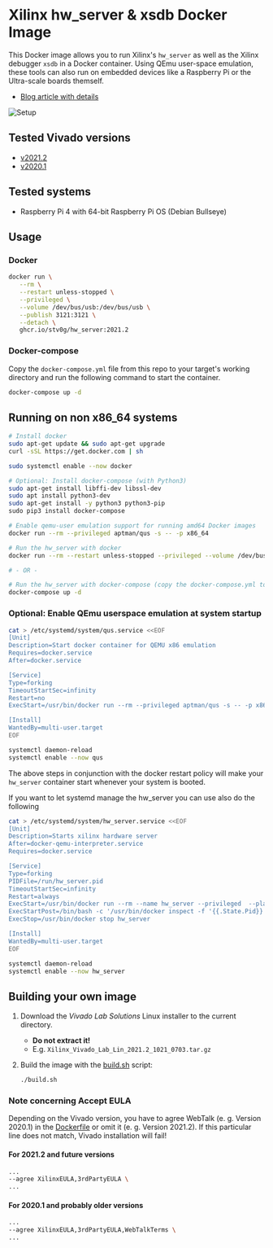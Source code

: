 # Xilinx hw_server & xsdb Docker Image

This Docker image allows you to run Xilinx's `hw_server` as well as the Xilinx debugger `xsdb` in a Docker container.
Using QEmu user-space emulation, these tools can also run on embedded devices like a Raspberry Pi or the Ultra-scale boards themself.

- [Blog article with details](https://noteblok.net/2022/02/23/running-a-xilinx-hw_server-as-docker-container/)

![Setup](./docs/setup.png)

## Tested Vivado versions

- [v2021.2](https://github.com/users/sstaehli/packages/container/hw_server/20585701?tag=2021.2)
- [v2020.1](https://github.com/users/sstaehli/packages/container/hw_server/20585725?tag=2020.1)

## Tested systems

- Raspberry Pi 4 with 64-bit Raspberry Pi OS (Debian Bullseye)

## Usage

### Docker

```bash
docker run \
   --rm \
   --restart unless-stopped \
   --privileged \
   --volume /dev/bus/usb:/dev/bus/usb \
   --publish 3121:3121 \
   --detach \
   ghcr.io/stv0g/hw_server:2021.2
```

### Docker-compose

Copy the `docker-compose.yml` file from this repo to your target's working directory and run the following command to start the container.

```bash
docker-compose up -d
```

## Running on non x86_64 systems

```bash
# Install docker
sudo apt-get update && sudo apt-get upgrade
curl -sSL https://get.docker.com | sh

sudo systemctl enable --now docker

# Optional: Install docker-compose (with Python3)
sudo apt-get install libffi-dev libssl-dev
sudo apt install python3-dev
sudo apt-get install -y python3 python3-pip
‍sudo pip3 install docker-compose

# Enable qemu-user emulation support for running amd64 Docker images
docker run --rm --privileged aptman/qus -s -- -p x86_64

# Run the hw_server with docker
docker run --rm --restart unless-stopped --privileged --volume /dev/bus/usb:/dev/bus/usb --publish 3121:3121 --detach ghcr.io/sst/hw_server:2021.2

# - OR -

# Run the hw_server with docker-compose (copy the docker-compose.yml to your working dir first)
docker-compose up -d
```

### Optional: Enable QEmu userspace emulation at system startup

```bash
cat > /etc/systemd/system/qus.service <<EOF
[Unit]
Description=Start docker container for QEMU x86 emulation
Requires=docker.service
After=docker.service

[Service]
Type=forking
TimeoutStartSec=infinity
Restart=no
ExecStart=/usr/bin/docker run --rm --privileged aptman/qus -s -- -p x86_64

[Install]
WantedBy=multi-user.target
EOF

systemctl daemon-reload
systemctl enable --now qus
```

The above steps in conjunction with the docker restart policy will make your `hw_server` container start whenever your system is booted.

If you want to let systemd manage the hw_server you can use also do the following

```bash
cat > /etc/systemd/system/hw_server.service <<EOF
[Unit]
Description=Starts xilinx hardware server
After=docker-qemu-interpreter.service
Requires=docker.service

[Service]
Type=forking
PIDFile=/run/hw_server.pid
TimeoutStartSec=infinity
Restart=always
ExecStart=/usr/bin/docker run --rm --name hw_server --privileged  --platform linux/amd64 --volume /dev/bus/usb:/dev/bus/usb --publish 3121:3121 --detach ghcr.io/stv0g/hw_server:v2021.2
ExecStartPost=/bin/bash -c '/usr/bin/docker inspect -f '{{.State.Pid}}' hw_server | tee /run/hw_server.pid'
ExecStop=/usr/bin/docker stop hw_server

[Install]
WantedBy=multi-user.target
EOF

systemctl daemon-reload
systemctl enable --now hw_server
```

## Building your own image

1. Download the _Vivado Lab Solutions_ Linux installer to the current directory.
   - **Do not extract it!**
   - E.g. `Xilinx_Vivado_Lab_Lin_2021.2_1021_0703.tar.gz`
2. Build the image with the [build.sh](build.sh) script:

   ```bash
   ./build.sh
   ```

### Note concerning Accept EULA

Depending on the Vivado version, you have to agree WebTalk (e. g. Version 2020.1) in the [Dockerfile](Dockerfile) or omit it (e. g. Version 2021.2). If this particular line does not match, Vivado installation will fail!

#### For 2021.2 and future versions

```bash
...
--agree XilinxEULA,3rdPartyEULA \
...
```

#### For 2020.1 and probably older versions

```bash
...
--agree XilinxEULA,3rdPartyEULA,WebTalkTerms \
...
```
